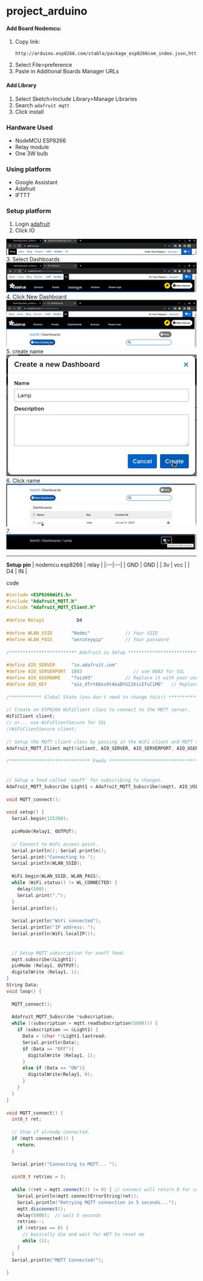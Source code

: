 # project_arduino

#### Add Board Nodemcu:
1. Copy link:
    ```
    http://arduino.esp8266.com/stable/package_esp8266com_index.json,https://dl.espressif.com/dl/package_esp32_index.json
    ```
2. Select File>preference
3. Paste in Additional Boards Manager URLs

#### Add Library
1. Select Sketch>Include Library>Manage Libraries
2. Search `adafruit mqtt`
3. Click install

### Hardware Used
- NodeMCU ESP8266
- Relay module
- One 3W bulb

### Using platform
- Google Assistant
- Adafruit
- IFTTT

### Setup platform
1. Login [adafruit](Adafruit.com)
2. Click IO
<img src='img/io.png' alt='io'/>
3. Select Dashboards
<img src='img/dashboards.png' alt='dashboards'/>
4. Click New Dashboard
<img src='img/newdashboard.png' alt='newdashboard'>
5. create name
<img src='img/1.png'/>
6. Click name
<img src='img/2.png'/>
7. 
<img src='img/3.png'/>

---
**Setup pin**
| nodemcu esp8266 | relay |
|:--|:--|
| GND | GND |
| 3v | vcc |
| D4 | IN |


code
```c++
#include <ESP8266WiFi.h>
#include "Adafruit_MQTT.h"
#include "Adafruit_MQTT_Client.h"

#define Relay1            D4

#define WLAN_SSID       "Redmi"             // Your SSID
#define WLAN_PASS       "woruteyqip"        // Your password

/************************* Adafruit.io Setup *********************************/

#define AIO_SERVER      "io.adafruit.com"
#define AIO_SERVERPORT  1883                   // use 8883 for SSL
#define AIO_USERNAME    "faizH3"            // Replace it with your username
#define AIO_KEY         "aio_dTrt66xsOtAkaBYGI2bicEfuC1M6"   // Replace with your Project Auth Key

/************ Global State (you don't need to change this!) ******************/

// Create an ESP8266 WiFiClient class to connect to the MQTT server.
WiFiClient client;
// or... use WiFiFlientSecure for SSL
//WiFiClientSecure client;

// Setup the MQTT client class by passing in the WiFi client and MQTT server and login details.
Adafruit_MQTT_Client mqtt(&client, AIO_SERVER, AIO_SERVERPORT, AIO_USERNAME, AIO_KEY);

/****************************** Feeds ***************************************/


// Setup a feed called 'onoff' for subscribing to changes.
Adafruit_MQTT_Subscribe Light1 = Adafruit_MQTT_Subscribe(&mqtt, AIO_USERNAME"/feeds/relay"); // FeedName

void MQTT_connect();

void setup() {
  Serial.begin(115200);

  pinMode(Relay1, OUTPUT);

  // Connect to WiFi access point.
  Serial.println(); Serial.println();
  Serial.print("Connecting to ");
  Serial.println(WLAN_SSID);

  WiFi.begin(WLAN_SSID, WLAN_PASS);
  while (WiFi.status() != WL_CONNECTED) {
    delay(500);
    Serial.print(".");
  }
  Serial.println();

  Serial.println("WiFi connected");
  Serial.println("IP address: "); 
  Serial.println(WiFi.localIP());
 

  // Setup MQTT subscription for onoff feed.
  mqtt.subscribe(&Light1);
  pinMode (Relay1, OUTPUT);
  digitalWrite (Relay1, 1); 
}
String Data;
void loop() {
 
  MQTT_connect();
  
  Adafruit_MQTT_Subscribe *subscription;
  while ((subscription = mqtt.readSubscription(5000))) {
    if (subscription == &Light1) {
      Data = (char *)Light1.lastread;
      Serial.println(Data);
      if (Data == "OFF"){
        digitalWrite (Relay1, 1);
      }
      else if (Data == "ON"){
        digitalWrite(Relay1, 0);
      }
    }
  }
}

void MQTT_connect() {
  int8_t ret;

  // Stop if already connected.
  if (mqtt.connected()) {
    return;
  }

  Serial.print("Connecting to MQTT... ");

  uint8_t retries = 3;
  
  while ((ret = mqtt.connect()) != 0) { // connect will return 0 for connected
    Serial.println(mqtt.connectErrorString(ret));
    Serial.println("Retrying MQTT connection in 5 seconds...");
    mqtt.disconnect();
    delay(5000);  // wait 5 seconds
    retries--;
    if (retries == 0) {
      // basically die and wait for WDT to reset me
      while (1);
    }
  }
  Serial.println("MQTT Connected!");
  
}
```